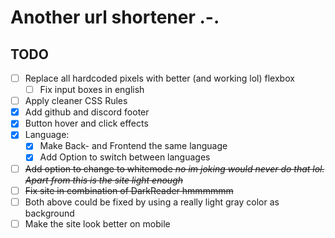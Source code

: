 # Another url shortener .-.

## TODO

- [ ] Replace all hardcoded pixels with better (and working lol) flexbox
  - [ ] Fix input boxes in english
- [ ] Apply cleaner CSS Rules
- [x] Add github and discord footer
- [x] Button hover and click effects
- [x] Language:
  - [x] Make Back- and Frontend the same language
  - [x] Add Option to switch between languages
- [ ] ~~Add option to change to whitemode *no im joking would never do that lol. Apart from this is the site light enough*~~
- [ ] ~~Fix site in combination of DarkReader hmmmmmm~~
- [ ] Both above could be fixed by using a really light gray color as background
- [ ] Make the site look better on mobile